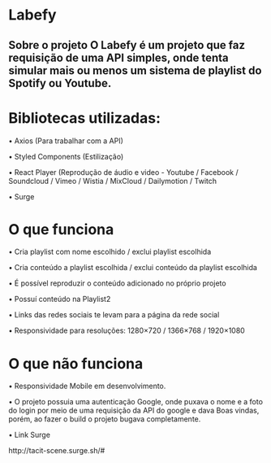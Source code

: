 <h1>Labefy<h2>

Sobre o projeto
O Labefy é um projeto que faz requisição de uma API simples, onde tenta simular mais ou menos um sistema de playlist do Spotify ou Youtube.

<h1>Bibliotecas utilizadas:</h1>

<p>• Axios (Para trabalhar com a API)</p>
<p>• Styled Components (Estilização)</p>
<p>• React Player (Reprodução de áudio e video - Youtube / Facebook / Soundcloud / Vimeo / Wistia / MixCloud / Dailymotion /
Twitch</p>
<p>• Surge</p>

<h1>O que funciona</h1>

<p>• Cria playlist com nome escolhido / exclui playlist escolhida</p>
<p>• Cria conteúdo a playlist escolhida / exclui conteúdo da playlist escolhida</p>
<p>• É possível reproduzir o conteúdo adicionado no próprio projeto</p>
<p>• Possuí conteúdo na Playlist2</p>
<p>• Links das redes sociais te levam para a página da rede social</p>
<p>• Responsividade para resoluções: 1280×720 / 1366×768 / 1920×1080</p>

<h1>O que não funciona</h1>

<p>• Responsividade Mobile em desenvolvimento.</p>
<p>• O projeto possuia uma autenticação Google, onde puxava o nome e a foto do login por meio de uma requisição da API do google e dava Boas vindas, porém, ao fazer o build o projeto bugava completamente.</p>
<p>• Link Surge</p>
<p>http://tacit-scene.surge.sh/#</p>
